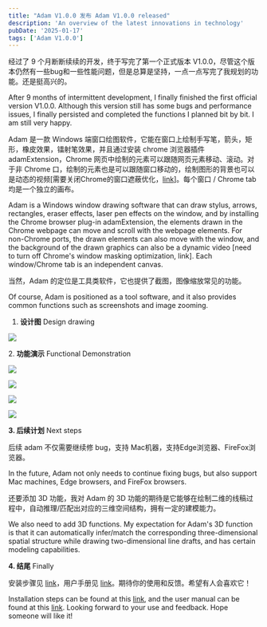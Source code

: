 ```yaml
---
title: "Adam V1.0.0 发布 Adam V1.0.0 released"
description: 'An overview of the latest innovations in technology'
pubDate: '2025-01-17'
tags: ['Adam V1.0.0']
---
```


经过了 9 个月断断续续的开发，终于写完了第一个正式版本 V1.0.0，尽管这个版本仍然有一些bug和一些性能问题，但是总算是坚持，一点一点写完了我规划的功能。还是挺高兴的。

After 9 months of intermittent development, I finally finished the first official version V1.0.0. Although this version still has some bugs and performance issues, I finally persisted and completed the functions I planned bit by bit. I am still very happy.

Adam 是一款 Windows 端窗口绘图软件，它能在窗口上绘制手写笔，箭头，矩形，橡皮效果，镭射笔效果，并且通过安装 chrome 浏览器插件 adamExtension，Chrome 网页中绘制的元素可以跟随网页元素移动、滚动。对于非 Chrome 口，绘制的元素也是可以跟随窗口移动的，绘制图形的背景也可以是动态的视频\[需要关闭Chrome的窗口遮蔽优化，[link](/blog/2025/2025-01-17-让背景视频播放)\]。每个窗口 / Chrome tab 均是一个独立的画布。

Adam is a Windows window drawing software that can draw stylus, arrows, rectangles, eraser effects, laser pen effects on the window, and by installing the Chrome browser plug-in adamExtension, the elements drawn in the Chrome webpage can move and scroll with the webpage elements. For non-Chrome ports, the drawn elements can also move with the window, and the background of the drawn graphics can also be a dynamic video \[need to turn off Chrome's window masking optimization, link\]. Each window/Chrome tab is an independent canvas.

当然，Adam 的定位是工具类软件，它也提供了截图，图像缩放常见的功能。

Of course, Adam is positioned as a tool software, and it also provides common functions such as screenshots and image zooming.

1. **设计图** Design drawing

![](https://hawtinme.wordpress.com/wp-content/uploads/2025/01/adamblueprint.png?w=650)

2\. **功能演示** Functional Demonstration

![](https://hawtinme.wordpress.com/wp-content/uploads/2025/01/scrolltab-1.gif?w=1024)

![](https://hawtinme.wordpress.com/wp-content/uploads/2025/01/changewindow-2.gif?w=1024)

![](https://hawtinme.wordpress.com/wp-content/uploads/2025/01/dragmove-1.gif?w=1024)

![](https://hawtinme.wordpress.com/wp-content/uploads/2025/01/pen-1.gif?w=1024)

**3\. 后续计划** Next steps

后续 adam 不仅需要继续修 bug，支持 Mac机器，支持Edge浏览器、FireFox浏览器。

In the future, Adam not only needs to continue fixing bugs, but also support Mac machines, Edge browsers, and FireFox browsers.

还要添加 3D 功能，我对 Adam 的 3D 功能的期待是它能够在绘制二维的线稿过程中，自动推理/匹配出对应的三维空间结构，拥有一定的建模能力。

We also need to add 3D functions. My expectation for Adam's 3D function is that it can automatically infer/match the corresponding three-dimensional spatial structure while drawing two-dimensional line drafts, and has certain modeling capabilities.

**4\. 结尾** Finally

安装步骤见 [link](/blog/2025/2025-01-17-adam安装步骤)，用户手册见 [link](/blog/2025/2025-01-17-adam-v1-0-0-用户手册)。期待你的使用和反馈。希望有人会喜欢它！

Installation steps can be found at this [link](/blog/2025/2025-01-17-adam安装步骤), and the user manual can be found at this [link](/blog/2025/2025-01-17-adam-v1-0-0-用户手册). Looking forward to your use and feedback. Hope someone will like it!
